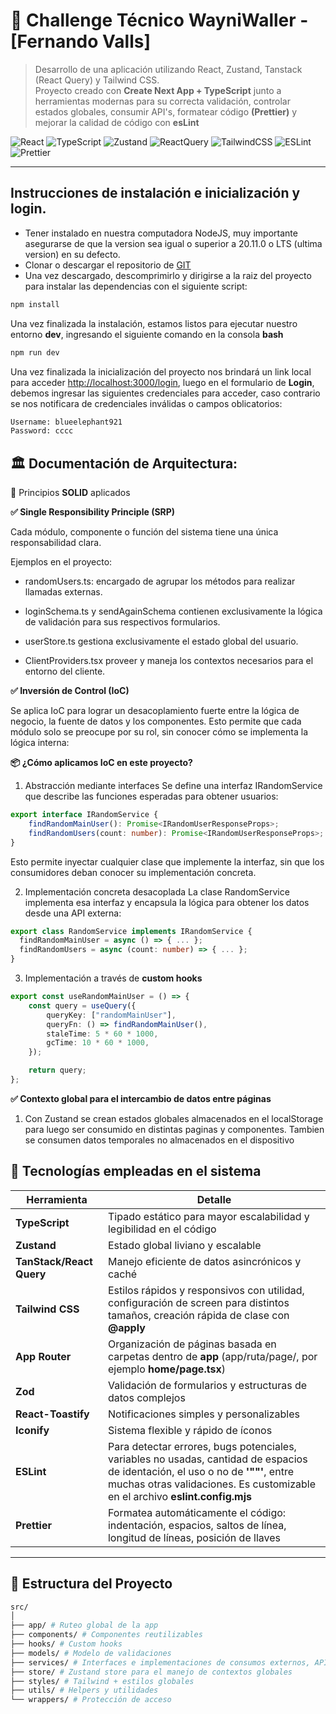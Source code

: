 # 🧩 Challenge Técnico WayniWaller - [Fernando Valls]

> Desarrollo de una aplicación utilizando React, Zustand, Tanstack (React Query) y Tailwind CSS.  
> Proyecto creado con **Create Next App + TypeScript** junto a herramientas modernas para su correcta validación, controlar estados globales, consumir API's, formatear código **(Prettier)** y mejorar la calidad de código con **esLint**

![React](https://img.shields.io/badge/React-20232A?style=for-the-badge&logo=react&logoColor=61DAFB)
![TypeScript](https://img.shields.io/badge/TypeScript-007ACC?style=for-the-badge&logo=typescript&logoColor=white)
![Zustand](https://img.shields.io/badge/Zustand-333333?style=for-the-badge&logo=react&logoColor=white)
![ReactQuery](https://img.shields.io/badge/React_Query-FF4154?style=for-the-badge&logo=react-query&logoColor=white)
![TailwindCSS](https://img.shields.io/badge/Tailwind_CSS-06B6D4?style=for-the-badge&logo=tailwind-css&logoColor=white)
![ESLint](https://img.shields.io/badge/ESLint-4B32C3?style=for-the-badge&logo=eslint&logoColor=white)
![Prettier](https://img.shields.io/badge/Prettier-F7B93E?style=for-the-badge&logo=prettier&logoColor=white)

---
## Instrucciones de instalación e inicialización y login.

- Tener instalado en nuestra computadora NodeJS, muy importante asegurarse de que la version sea igual o superior a 20.11.0 o LTS (ultima version) en su defecto.
- Clonar o descargar el repositorio de [GIT](https://github.com/FdValls/challenge-dev-wayni)
- Una vez descargado, descomprimirlo y dirigirse a la raiz del proyecto para instalar las dependencias con el siguiente script:
```bash
npm install
```
Una vez finalizada la instalación, estamos listos para ejecutar nuestro entorno **dev**, ingresando el siguiente comando en la consola **bash**

```bash
npm run dev
```

Una vez finalizada la inicialización del proyecto nos brindará un link local para acceder [http://localhost:3000/login](http://localhost:3000/login), luego en el formulario de **Login**, debemos ingresar las siguientes credenciales para acceder, caso contrario se nos notificara de credenciales inválidas o campos oblicatorios:

```bash
Username: blueelephant921
Password: cccc
```
## 🏛️ Documentación de Arquitectura:

🔹 Principios **SOLID** aplicados

**✅ Single Responsibility Principle (SRP)**

Cada módulo, componente o función del sistema tiene una única responsabilidad clara.

Ejemplos en el proyecto:

- randomUsers.ts: encargado de agrupar los métodos para realizar llamadas externas.

- loginSchema.ts y sendAgainSchema contienen exclusivamente la lógica de validación para sus respectivos formularios.

- userStore.ts gestiona exclusivamente el estado global del usuario. 

- ClientProviders.tsx proveer y maneja los contextos necesarios para el entorno del cliente.

**✅ Inversión de Control (IoC)**

Se aplica IoC para lograr un desacoplamiento fuerte entre la lógica de negocio, la fuente de datos y los componentes. Esto permite que cada módulo solo se preocupe por su rol, sin conocer cómo se implementa la lógica interna:

**📦 ¿Cómo aplicamos IoC en este proyecto?**

1. Abstracción mediante interfaces
Se define una interfaz IRandomService que describe las funciones esperadas para obtener usuarios:

```typescript
export interface IRandomService {
    findRandomMainUser(): Promise<IRandomUserResponseProps>;
    findRandomUsers(count: number): Promise<IRandomUserResponseProps>;
}
```
Esto permite inyectar cualquier clase que implemente la interfaz, sin que los consumidores deban conocer su implementación concreta.

2. Implementación concreta desacoplada
La clase RandomService implementa esa interfaz y encapsula la lógica para obtener los datos desde una API externa:

```typescript
export class RandomService implements IRandomService {
  findRandomMainUser = async () => { ... };
  findRandomUsers = async (count: number) => { ... };
}
```
3. Implementación a través de **custom hooks**

```typescript
export const useRandomMainUser = () => {
    const query = useQuery({
        queryKey: ["randomMainUser"],
        queryFn: () => findRandomMainUser(),
        staleTime: 5 * 60 * 1000,
        gcTime: 10 * 60 * 1000,
    });

    return query;
};
```
**✅ Contexto global para el intercambio de datos entre páginas**

1. Con Zustand se crean estados globales almacenados en el localStorage para luego ser consumido en distintas paginas y componentes. Tambien se consumen datos temporales no almacenados en el dispositivo

## 🧱 Tecnologías empleadas en el sistema

| Herramienta         | Detalle                                                       |
|---------------------|-----------------------------------------------------------------|
| **TypeScript**      | Tipado estático para mayor escalabilidad y legibilidad en el código                        |
| **Zustand**         | Estado global liviano y escalable                               |
| **TanStack/React Query** | Manejo eficiente de datos asincrónicos y caché            |
| **Tailwind CSS**    | Estilos rápidos y responsivos con utilidad, configuración de screen para distintos tamaños, creación rápida de clase con **@apply**                    |
| **App Router** | Organización de páginas basada en carpetas dentro de **app** (app/ruta/page/, por ejemplo **home/page.tsx**) |
| **Zod**             | Validación de formularios y estructuras de datos complejos                            |
| **React-Toastify**  | Notificaciones simples y personalizables                        |
| **Iconify**         | Sistema flexible y rápido de íconos              |
| **ESLint** | Para detectar errores, bugs potenciales, variables no usadas, cantidad de espacios de identación, el uso o no de **'""'**, entre muchas otras validaciones. Es customizable en el archivo **eslint.config.mjs**   |
| **Prettier** | Formatea automáticamente el código: indentación, espacios, saltos de línea, longitud de líneas, posición de llaves |

---

## 📁 Estructura del Proyecto

```bash
src/
│
├── app/ # Ruteo global de la app
├── components/ # Componentes reutilizables
├── hooks/ # Custom hooks
├── models/ # Modelo de validaciones
├── services/ # Interfaces e implementaciones de consumos externos, API's
├── store/ # Zustand store para el manejo de contextos globales
├── styles/ # Tailwind + estilos globales
├── utils/ # Helpers y utilidades
└── wrappers/ # Protección de acceso
```
